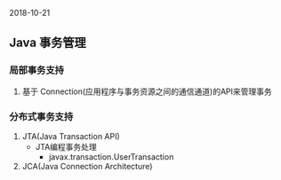 2018-10-21

## Java 事务管理


### 局部事务支持
1. 基于 Connection(应用程序与事务资源之间的通信通道)的API来管理事务

### 分布式事务支持
1. JTA(Java Transaction API)
    - JTA编程事务处理
        - javax.transaction.UserTransaction
2. JCA(Java Connection Architecture)
